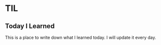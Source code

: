 # TIL
## Today I Learned

This is a place to write down what I learned today. I will update it every day.
